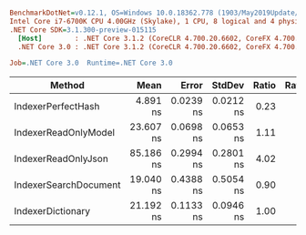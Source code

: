 ``` ini

BenchmarkDotNet=v0.12.1, OS=Windows 10.0.18362.778 (1903/May2019Update/19H1)
Intel Core i7-6700K CPU 4.00GHz (Skylake), 1 CPU, 8 logical and 4 physical cores
.NET Core SDK=3.1.300-preview-015115
  [Host]        : .NET Core 3.1.2 (CoreCLR 4.700.20.6602, CoreFX 4.700.20.6702), X64 RyuJIT
  .NET Core 3.0 : .NET Core 3.1.2 (CoreCLR 4.700.20.6602, CoreFX 4.700.20.6702), X64 RyuJIT

Job=.NET Core 3.0  Runtime=.NET Core 3.0  

```
|                Method |      Mean |     Error |    StdDev | Ratio | RatioSD |
|---------------------- |----------:|----------:|----------:|------:|--------:|
|    IndexerPerfectHash |  4.891 ns | 0.0239 ns | 0.0212 ns |  0.23 |    0.00 |
|  IndexerReadOnlyModel | 23.607 ns | 0.0698 ns | 0.0653 ns |  1.11 |    0.01 |
|   IndexerReadOnlyJson | 85.186 ns | 0.2994 ns | 0.2801 ns |  4.02 |    0.02 |
| IndexerSearchDocument | 19.040 ns | 0.4388 ns | 0.5054 ns |  0.90 |    0.02 |
|     IndexerDictionary | 21.192 ns | 0.1133 ns | 0.0946 ns |  1.00 |    0.00 |
